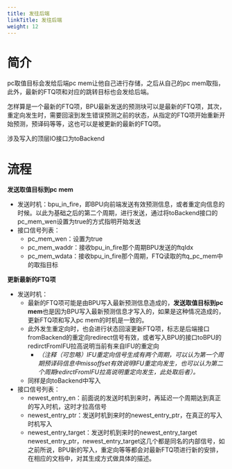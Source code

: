 ```yaml
---
title: 发往后端
linkTitle: 发往后端
weight: 12
---
```


# 简介
pc取值目标会发给后端pc mem让他自己进行存储，之后从自己的pc mem取指，此外，最新的FTQ项和对应的跳转目标也会发给后端。

怎样算是一个最新的FTQ项，BPU最新发送的预测块可以是最新的FTQ项，其次，重定向发生时，需要回滚到发生错误预测之前的状态，从指定的FTQ项开始重新开始预测，预译码等等，这也可以是被更新的最新的FTQ项。

涉及写入的顶层IO接口为toBackend
# 流程
**发送取值目标到pc mem**
- 发送时机：bpu_in_fire，即BPU向前端发送有效预测信息，或者重定向信息的时候。以此为基础之后的第二个周期，进行发送，通过将toBackend接口的pc_mem_wen设置为true的方式指明开始发送
- 接口信号列表：
	- pc_mem_wen：设置为true
	- pc_mem_waddr：接收bpu_in_fire那个周期BPU发送的ftqIdx	
	- pc_mem_wdata：接收bpu_in_fire那个周期，FTQ读取的ftq_pc_mem中的取指目标

**更新最新的FTQ项**
- 发送时机：
	- 最新的FTQ项可能是由BPU写入最新预测信息造成的，**发送取值目标到pc mem**也是因为BPU写入最新预测信息才写入的，如果是这种情况造成的，更新FTQ项和写入pc mem的时机是一致的。
	- 此外发生重定向时，也会进行状态回滚更新FTQ项，标志是后端接口fromBackend的重定向redirect信号有效，或者写入BPU的接口toBPU的redirctFromIFU拉高说明当前有来自IFU的重定向
		- *（注释（可忽略）IFU重定向信号生成有两个周期，可以认为第一个周期预译码信息中missoffset有效说明IFU重定向发生，也可以认为第二个周期redirctFromIFU拉高说明重定向发生，此处取后者）。*
	- 同样是向toBackend中写入
- 接口信号列表：
	- newest_entry_en：前面说的发送时机到来时，再延迟一个周期达到真正的写入时机，这时才拉高信号
	- newest_entry_ptr：发送时机到来时的newest_entry_ptr，在真正的写入时机写入
	- newest_entry_target：发送时机到来时的newest_entry_target
	newest_entry_ptr，newest_entry_target这几个都是同名的内部信号，如之前所说，BPU新的写入，重定向等等都会对最新FTQ项进行新的安排，在相应的文档中，对其生成方式做具体的描述。
